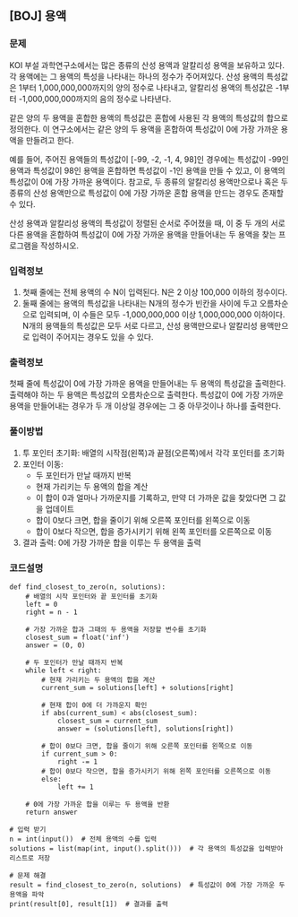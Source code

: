 ## [BOJ] 용액

### 문제
KOI 부설 과학연구소에서는 많은 종류의 산성 용액과 알칼리성 용액을 보유하고 있다. 각 용액에는 그 용액의 특성을 나타내는 하나의 정수가 주어져있다. 산성 용액의 특성값은 1부터 1,000,000,000까지의 양의 정수로 나타내고, 알칼리성 용액의 특성값은 -1부터 -1,000,000,000까지의 음의 정수로 나타낸다.

같은 양의 두 용액을 혼합한 용액의 특성값은 혼합에 사용된 각 용액의 특성값의 합으로 정의한다. 이 연구소에서는 같은 양의 두 용액을 혼합하여 특성값이 0에 가장 가까운 용액을 만들려고 한다. 

예를 들어, 주어진 용액들의 특성값이 [-99, -2, -1, 4, 98]인 경우에는 특성값이 -99인 용액과 특성값이 98인 용액을 혼합하면 특성값이 -1인 용액을 만들 수 있고, 이 용액의 특성값이 0에 가장 가까운 용액이다. 참고로, 두 종류의 알칼리성 용액만으로나 혹은 두 종류의 산성 용액만으로 특성값이 0에 가장 가까운 혼합 용액을 만드는 경우도 존재할 수 있다.

산성 용액과 알칼리성 용액의 특성값이 정렬된 순서로 주어졌을 때, 이 중 두 개의 서로 다른 용액을 혼합하여 특성값이 0에 가장 가까운 용액을 만들어내는 두 용액을 찾는 프로그램을 작성하시오.


### 입력정보

1. 첫째 줄에는 전체 용액의 수 N이 입력된다. N은 2 이상 100,000 이하의 정수이다.
2. 둘째 줄에는 용액의 특성값을 나타내는 N개의 정수가 빈칸을 사이에 두고 오름차순으로 입력되며, 이 수들은 모두 -1,000,000,000 이상 1,000,000,000 이하이다. N개의 용액들의 특성값은 모두 서로 다르고, 산성 용액만으로나 알칼리성 용액만으로 입력이 주어지는 경우도 있을 수 있다.

### 출력정보

첫째 줄에 특성값이 0에 가장 가까운 용액을 만들어내는 두 용액의 특성값을 출력한다. 출력해야 하는 두 용액은 특성값의 오름차순으로 출력한다. 특성값이 0에 가장 가까운 용액을 만들어내는 경우가 두 개 이상일 경우에는 그 중 아무것이나 하나를 출력한다.

### 풀이방법

1. 투 포인터 초기화: 배열의 시작점(왼쪽)과 끝점(오른쪽)에서 각각 포인터를 초기화
2. 포인터 이동:
    - 두 포인터가 만날 때까지 반복
    - 현재 가리키는 두 용액의 합을 계산
    - 이 합이 0과 얼마나 가까운지를 기록하고, 만약 더 가까운 값을 찾았다면 그 값을 업데이트
    - 합이 0보다 크면, 합을 줄이기 위해 오른쪽 포인터를 왼쪽으로 이동
    - 합이 0보다 작으면, 합을 증가시키기 위해 왼쪽 포인터를 오른쪽으로 이동
3. 결과 출력: 0에 가장 가까운 합을 이루는 두 용액을 출력

### 코드설명
```
def find_closest_to_zero(n, solutions):
    # 배열의 시작 포인터와 끝 포인터를 초기화
    left = 0
    right = n - 1
    
    # 가장 가까운 합과 그때의 두 용액을 저장할 변수를 초기화
    closest_sum = float('inf')
    answer = (0, 0)

    # 두 포인터가 만날 때까지 반복
    while left < right:
        # 현재 가리키는 두 용액의 합을 계산
        current_sum = solutions[left] + solutions[right]

        # 현재 합이 0에 더 가까운지 확인
        if abs(current_sum) < abs(closest_sum):
            closest_sum = current_sum
            answer = (solutions[left], solutions[right])

        # 합이 0보다 크면, 합을 줄이기 위해 오른쪽 포인터를 왼쪽으로 이동
        if current_sum > 0:
            right -= 1
        # 합이 0보다 작으면, 합을 증가시키기 위해 왼쪽 포인터를 오른쪽으로 이동
        else:
            left += 1

    # 0에 가장 가까운 합을 이루는 두 용액을 반환
    return answer

# 입력 받기
n = int(input())  # 전체 용액의 수를 입력
solutions = list(map(int, input().split()))  # 각 용액의 특성값을 입력받아 리스트로 저장

# 문제 해결
result = find_closest_to_zero(n, solutions)  # 특성값이 0에 가장 가까운 두 용액을 파악
print(result[0], result[1])  # 결과를 출력

```